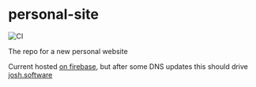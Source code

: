 # personal-site

![CI](https://github.com/joshgrib/personal-site/workflows/CI/badge.svg)

The repo for a new personal website

Current hosted [on firebase](https://josh-software.web.app/), but after some DNS updates this should drive [josh.software](http://josh.software/)